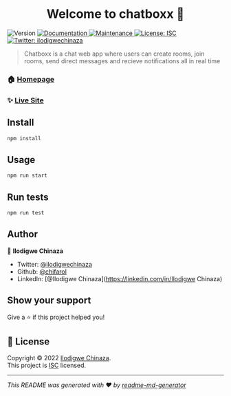 <h1 align="center">Welcome to chatboxx 👋</h1>
<p>
  <img alt="Version" src="https://img.shields.io/badge/version-1.0.0-blue.svg?cacheSeconds=2592000" />
  <a href="https://github.com/chifarol/chatboxx#readme" target="_blank">
    <img alt="Documentation" src="https://img.shields.io/badge/documentation-yes-brightgreen.svg" />
  </a>
  <a href="https://github.com/chifarol/chatboxx/graphs/commit-activity" target="_blank">
    <img alt="Maintenance" src="https://img.shields.io/badge/Maintained%3F-yes-green.svg" />
  </a>
  <a href="https://github.com/chifarol/chatboxx/blob/master/LICENSE" target="_blank">
    <img alt="License: ISC" src="https://img.shields.io/github/license/chifarol/chatboxx" />
  </a>
  <a href="https://twitter.com/ilodigwechinaza" target="_blank">
    <img alt="Twitter: ilodigwechinaza" src="https://img.shields.io/twitter/follow/ilodigwechinaza.svg?style=social" />
  </a>
</p>

> Chatboxx is a chat web app where users can create rooms, join rooms, send direct messages and recieve notifications all in real time

### 🏠 [Homepage](https://chatboxx.onrender.com/login)

### ✨ [Live Site](https://chatboxx.onrender.com/login)

## Install

```sh
npm install
```

## Usage

```sh
npm run start
```

## Run tests

```sh
npm run test
```

## Author

👤 **Ilodigwe Chinaza**

- Twitter: [@ilodigwechinaza](https://twitter.com/ilodigwechinaza)
- Github: [@chifarol](https://github.com/chifarol)
- LinkedIn: [@Ilodigwe Chinaza](https://linkedin.com/in/Ilodigwe Chinaza)

## Show your support

Give a ⭐️ if this project helped you!

## 📝 License

Copyright © 2022 [Ilodigwe Chinaza](https://github.com/chifarol).<br />
This project is [ISC](https://github.com/chifarol/chatboxx/blob/master/LICENSE) licensed.

---

_This README was generated with ❤️ by [readme-md-generator](https://github.com/kefranabg/readme-md-generator)_
